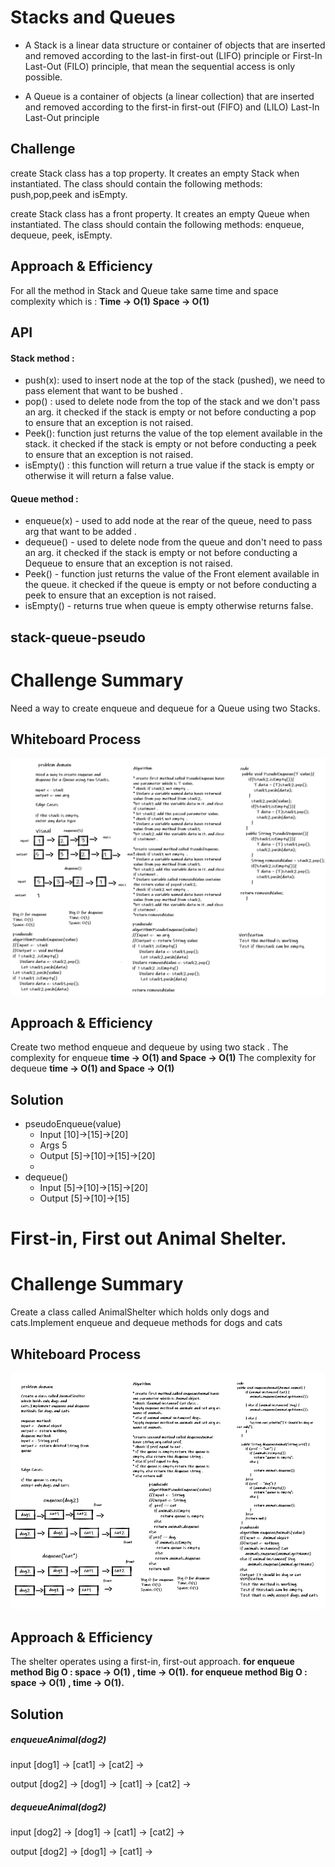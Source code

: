 # Stacks and Queues
* A Stack is a linear data structure or container of objects that are inserted and removed according to the last-in first-out (LIFO) principle or First-In Last-Out (FILO) principle, that mean the sequential access is only possible.

* A Queue is a container of objects (a linear collection) that are inserted and removed according to the first-in first-out (FIFO) and (LILO) Last-In Last-Out principle

## Challenge
<!-- Description of the challenge -->
create Stack class has a top property. It creates an empty Stack when instantiated.
The class should contain the following methods: push,pop,peek and isEmpty.

create Stack class has a front property. It creates an empty Queue when instantiated.
The class should contain the following methods: enqueue, dequeue, peek, isEmpty.

## Approach & Efficiency
<!-- What approach did you take? Why? What is the Big O space/time for this approach? -->
For all the method in Stack and Queue take same time and space complexity which is :
**Time -> O(1)**
**Space -> O(1)**


## API
<!-- Description of each method publicly available to your Stack and Queue-->
#### Stack method :
* push(x): used to insert node at the top of the stack (pushed), we need to pass element that want to be bushed .
* pop() : used to delete node from the top of the stack and we don't pass an arg. it checked if the stack is empty or not before conducting a pop to ensure that an exception is not raised.
* Peek(): function just returns the value of the top element available in the stack. it checked  if the stack is empty or not before conducting a peek to ensure that an exception is not raised.
* isEmpty() : this function will return a true value if the stack is empty or otherwise it will return a false value.

#### Queue method :
* enqueue(x) - used to add node at the rear of the queue,  need to pass arg that want to be added .
* dequeue() - used to delete node from the queue and don't need to pass an arg. it checked if the stack is empty or not before conducting a Dequeue to ensure that an exception is not raised.
* Peek() - function just returns the value of the Front element available in the queue. it checked if the queue is empty or not before conducting a peek to ensure that an exception is not raised.
* isEmpty() - returns true when queue is empty otherwise returns false.

## stack-queue-pseudo
# Challenge Summary
<!-- Description of the challenge -->
Need a way to create enqueue and dequeue for a Queue using two Stacks.
## Whiteboard Process
<!-- Embedded whiteboard image -->
![pseudoQueue-whiteboard](pseudoQueue-whiteboard.png)
## Approach & Efficiency
<!-- What approach did you take? Why? What is the Big O space/time for this approach? -->
Create two method enqueue and dequeue by using two stack .
The complexity for enqueue  **time -> O(1) and Space -> O(1)**
The complexity for dequeue **time -> O(1) and Space -> O(1)**
## Solution
<!-- Show how to run your code, and examples of it in action -->
* pseudoEnqueue(value)
   * Input	[10]->[15]->[20] 
   * Args 5 
   * Output [5]->[10]->[15]->[20]
   * 
* dequeue()
   * Input	[5]->[10]->[15]->[20]
   * Output [5]->[10]->[15]

# First-in, First out Animal Shelter.
# Challenge Summary
<!-- Description of the challenge -->
Create a class called AnimalShelter which holds only dogs and cats.Implement enqueue and dequeue methods for dogs and cats

## Whiteboard Process
<!-- Embedded whiteboard image -->

![AnimalShellter](AnimalShellter.png)

## Approach & Efficiency
<!-- What approach did you take? Why? What is the Big O space/time for this approach? -->
The shelter operates using a first-in, first-out approach.
**for enqueue method  Big O :  space -> O(1) , time -> O(1).**
**for enqueue method  Big O :  space -> O(1) , time -> O(1).**


## Solution
<!-- Show how to run your code, and examples of it in action -->
##### enqueueAnimal(dog2)
 input   	[dog1] -> [cat1] -> [cat2] -> 

output     [dog2] ->  [dog1] -> [cat1] -> [cat2] -> 

##### dequeueAnimal(dog2)
input   	[dog2] ->  [dog1] -> [cat1] -> [cat2] ->

output     [dog2] ->  [dog1] -> [cat1] -> 

